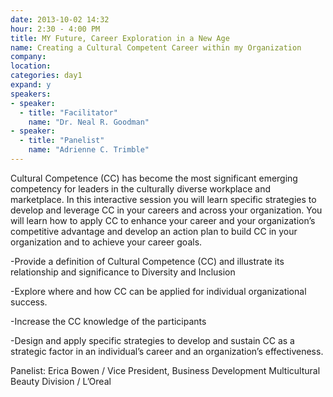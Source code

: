```yaml
---
date: 2013-10-02 14:32
hour: 2:30 - 4:00 PM
title: MY Future, Career Exploration in a New Age
name: Creating a Cultural Competent Career within my Organization
company: 
location: 
categories: day1
expand: y
speakers:
- speaker:  
  - title: "Facilitator"
    name: "Dr. Neal R. Goodman"
- speaker:  
  - title: "Panelist"
    name: "Adrienne C. Trimble"
---
```

Cultural Competence (CC) has become the most significant emerging competency for
leaders in the culturally diverse workplace and marketplace. In this interactive session
you will learn specific strategies to develop and leverage CC in your careers and
across your organization. You will learn how to apply CC to enhance your career and
your organization’s competitive advantage and develop an action plan to build CC in
your organization and to achieve your career goals.

-Provide a definition of Cultural Competence (CC) and illustrate its relationship and significance to Diversity and Inclusion

-Explore where and how CC can be applied for individual organizational
success.

-Increase the CC knowledge of the participants

-Design and apply specific strategies to develop and sustain CC as a strategic
factor in an individual’s career and an organization’s effectiveness.

Panelist: Erica Bowen / Vice President, Business Development Multicultural Beauty
Division / L’Oreal